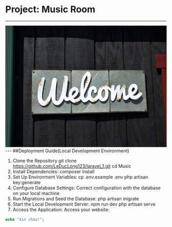 # Project: Music Room
---
<img src="./image/welcome.jpg" alt="Welcome" width="820" height="380">
---
##Deployment Guide(Local Development Environment)

1. Clone the Repository
    git clone https://github.com/LeDucLong123/laravel_1.git
    cd Music
2. Install Dependencies:
    composer install
3. Set Up Environment Variables:
    cp .env.example .env
    php artisan key:generate
4. Configure Database Settings:
    Correct configuration with the database on your local machine
5. Run Migrations and Seed the Database:
    php artisan migrate
6. Start the Local Development Server:
    npm run dev
    php artisan serve
7. Access the Application:
    Access your website: 
```php
echo "Xin chào!";
